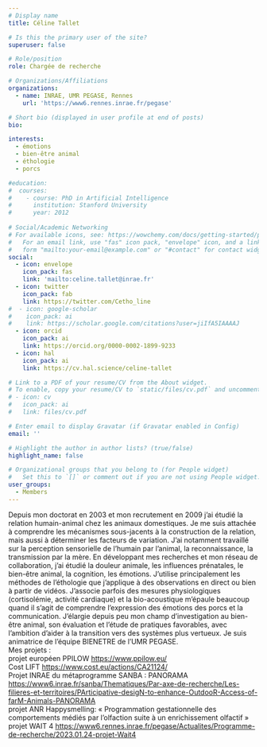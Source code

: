 ```yaml
---
# Display name
title: Céline Tallet

# Is this the primary user of the site?
superuser: false

# Role/position
role: Chargée de recherche

# Organizations/Affiliations
organizations:
  - name: INRAE, UMR PEGASE, Rennes
    url: 'https://www6.rennes.inrae.fr/pegase'

# Short bio (displayed in user profile at end of posts)
bio: 

interests:
  - émotions
  - bien-être animal
  - éthologie
  - porcs

#education:
#  courses:
#    - course: PhD in Artificial Intelligence
#      institution: Stanford University
#      year: 2012
 
# Social/Academic Networking
# For available icons, see: https://wowchemy.com/docs/getting-started/page-builder/#icons
#   For an email link, use "fas" icon pack, "envelope" icon, and a link in the
#   form "mailto:your-email@example.com" or "#contact" for contact widget.
social:
  - icon: envelope
    icon_pack: fas
    link: 'mailto:celine.tallet@inrae.fr'
  - icon: twitter
    icon_pack: fab
    link: https://twitter.com/Cetho_line 
#  - icon: google-scholar
#    icon_pack: ai
#    link: https://scholar.google.com/citations?user=jiIfA5IAAAAJ
  - icon: orcid
    icon_pack: ai
    link: https://orcid.org/0000-0002-1899-9233
  - icon: hal
    icon_pack: ai
    link: https://cv.hal.science/celine-tallet

# Link to a PDF of your resume/CV from the About widget.
# To enable, copy your resume/CV to `static/files/cv.pdf` and uncomment the lines below.
# - icon: cv
#   icon_pack: ai
#   link: files/cv.pdf

# Enter email to display Gravatar (if Gravatar enabled in Config)
email: ''

# Highlight the author in author lists? (true/false)
highlight_name: false

# Organizational groups that you belong to (for People widget)
#   Set this to `[]` or comment out if you are not using People widget.
user_groups:
  - Members
---
```


Depuis mon doctorat en 2003 et mon recrutement en 2009 j’ai étudié la relation humain-animal chez les animaux domestiques. Je me suis attachée à comprendre les mécanismes sous-jacents à la construction de la relation, mais aussi à déterminer les facteurs de variation. J’ai notamment travaillé sur la perception sensorielle de l’humain par l’animal, la reconnaissance, la transmission par la mère. En développant mes recherches et mon réseau de collaboration, j’ai étudié la douleur animale, les influences prénatales, le bien-être animal, la cognition, les émotions. J’utilise principalement les méthodes de l’éthologie que j’applique à des observations en direct ou bien à partir de vidéos. J’associe parfois des mesures physiologiques (cortisolémie, activité cardiaque) et la bio-acoustique m’épaule beaucoup quand il s’agit de comprendre l’expression des émotions des porcs et la communication. J’élargie depuis peu mon champ d’investigation au bien-être animal, son évaluation et l’étude de pratiques favorables, avec l’ambition d’aider à la transition vers des systèmes plus vertueux. Je suis animatrice de l’équipe BIENETRE de l’UMR PEGASE.  
Mes projets :  
projet européen PPILOW https://www.ppilow.eu/  
Cost LIFT https://www.cost.eu/actions/CA21124/  
Projet INRAE du métaprogramme SANBA : PANORAMA https://www6.inrae.fr/sanba/Thematiques/Par-axe-de-recherche/Les-filieres-et-territoires/PArticipative-desigN-to-enhance-OutdooR-Access-of-farM-Animals-PANORAMA  
projet ANR Happysmelling: « Programmation gestationnelle des comportements médiés par l’olfaction suite à un enrichissement olfactif »  
projet WAIT 4 https://www6.rennes.inrae.fr/pegase/Actualites/Programme-de-recherche/2023.01.24-projet-Wait4